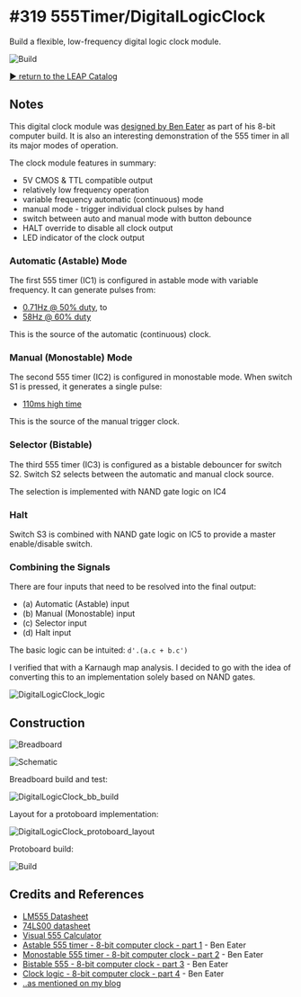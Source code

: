 # #319 555Timer/DigitalLogicClock

Build a flexible, low-frequency digital logic clock module.

![Build](./assets/DigitalLogicClock_build.jpg?raw=true)

[:arrow_forward: return to the LEAP Catalog](http://leap.tardate.com)

## Notes

This digital clock module was [designed by Ben Eater](https://www.youtube.com/watch?v=SmQ5K7UQPMM) as part of his 8-bit computer build.
It is also an interesting demonstration of the 555 timer in all its major modes of operation.

The clock module features in summary:

* 5V CMOS & TTL compatible output
* relatively low frequency operation
* variable frequency automatic (continuous) mode
* manual mode - trigger individual clock pulses by hand
* switch between auto and manual mode with button debounce
* HALT override to disable all clock output
* LED indicator of the clock output

### Automatic (Astable) Mode

The first 555 timer (IC1) is configured in astable mode with variable frequency. It can generate pulses from:

* [0.71Hz @ 50% duty](http://visual555.tardate.com/?mode=astable&r1=0.47&r2=101&c=10), to
* [58Hz @ 60% duty](http://visual555.tardate.com/?mode=astable&r1=0.47&r2=1&c=10)

This is the source of the automatic (continuous) clock.

### Manual (Monostable) Mode

The second 555 timer (IC2) is configured in monostable mode. When switch S1 is pressed, it generates a single pulse:

* [110ms high time](http://visual555.tardate.com/?mode=monostable&r1=10&c=10)

This is the source of the manual trigger clock.

### Selector (Bistable)

The third 555 timer (IC3) is configured as a bistable debouncer for switch S2.
Switch S2 selects between the automatic and manual clock source.

The selection is implemented with NAND gate logic on IC4

### Halt

Switch S3 is combined with NAND gate logic on IC5 to provide a master enable/disable switch.

### Combining the Signals

There are four inputs that need to be resolved into the final output:

* (a) Automatic (Astable) input
* (b) Manual (Monostable) input
* (c) Selector input
* (d) Halt input

The basic logic can be intuited: `d'.(a.c + b.c')`

I verified that with a Karnaugh map analysis. I decided to go with the idea of converting this to an implementation
solely based on NAND gates.

![DigitalLogicClock_logic](./assets/DigitalLogicClock_logic.jpg?raw=true)

## Construction

![Breadboard](./assets/DigitalLogicClock_bb.jpg?raw=true)

![Schematic](./assets/DigitalLogicClock_schematic.jpg?raw=true)

Breadboard build and test:

![DigitalLogicClock_bb_build](./assets/DigitalLogicClock_bb_build.jpg?raw=true)

Layout for a protoboard implementation:

![DigitalLogicClock_protoboard_layout](./assets/DigitalLogicClock_protoboard_layout.jpg?raw=true)

Protoboard build:

![Build](./assets/DigitalLogicClock_build.jpg?raw=true)

## Credits and References
* [LM555 Datasheet](http://www.futurlec.com/Linear/LM555CN.shtml)
* [74LS00 datasheet](http://www.futurlec.com/74LS/74LS00.shtml)
* [Visual 555 Calculator](http://visual555.tardate.com)
* [Astable 555 timer - 8-bit computer clock - part 1](https://www.youtube.com/watch?v=kRlSFm519Bo) - Ben Eater
* [Monostable 555 timer - 8-bit computer clock - part 2](https://www.youtube.com/watch?v=81BgFhm2vz8) - Ben Eater
* [Bistable 555 - 8-bit computer clock - part 3](https://www.youtube.com/watch?v=WCwJNnx36Rk) - Ben Eater
* [Clock logic - 8-bit computer clock - part 4](https://www.youtube.com/watch?v=SmQ5K7UQPMM) - Ben Eater
* [..as mentioned on my blog](https://blog.tardate.com/2017/06/leap319-digital-logic-clock.html)

